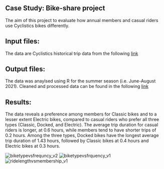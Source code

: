 ## Case Study: Bike-share project

The aim of this project to evaluate how annual members and casual riders use Cyclistics bikes differently.

## Input files:
The data are Cyclistics historical trip data from the following [link](https://divvy-tripdata.s3.amazonaws.com/index.html)

## Output files:
The data was anaylsed using R for the summer season (i.e. June-August 2021). Cleaned and processed data can be found in the following [link](https://drive.google.com/drive/folders/11_8XqfHfX8p7RbfdjOjqQfSqFWACrkql?usp=sharing)

## 

## Results:
The data reveals a preference among members for Classic bikes and to a lesser extent Electric bikes, compared to casual riders who prefer all three types (Classic, Docked, and Electric). The average trip duration for casual riders is longer, at 0.6 hours, while members tend to have shorter trips of 0.2 hours. Among the three types, Docked bikes have the longest average trip duration of 1.43 hours, followed by Classic bikes at 0.4 hours and Electric bikes at 0.3 hours. 

![biketypevsfrequncy_v2](https://user-images.githubusercontent.com/107861698/215891099-86460ea6-500b-431c-9410-bfcd3376fdff.png)
![biketypevsfrquency_v1](https://user-images.githubusercontent.com/107861698/215891195-c32b76e7-b172-42f5-bc1b-cc7932089045.png)
![ridelengthvsmembership_v1](https://user-images.githubusercontent.com/107861698/215891320-2f1a3406-7f9e-43d9-b714-89b32354f772.png)
